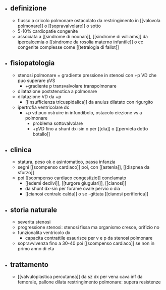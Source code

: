 - ## definizione
	- flusso a cricolo polmonare ostacolato da restringimento in [[valovola polmonare]] o [[sopravalvolare]] o sotto
	- 5-10% cardiopatie congenite
	- associata a [[sindrome di noonan]], [[sindrome di williams]] da ipercalcemia o [[sindrome da rosolia materno infantile]] o cc congenite complesse come [[tetralogia di fallot]]
- ## fisiopatologia
	- stenosi polmonare = gradiente pressione in stenosi con +p VD che puo superare pVS
		- +gradiente p transvalvolare transpolmonare
	- dilatazione poststenotica a polmonare
	- dilatazione VD da +p
		- [[insufficienza tricuspidalica]] da anulus dilatato con rigurgito
	- ipertrofia ventricolare dx
		- +p vd puo ostruire in infundibolo, ostacolo eiezione vs a polmonare
			- problema sottovalvolare
			- +pVD fino a shunt dx-sin o per [[dia]] o [[pervieta dotto botallo]]
- ## clinica
	- statura, peso ok e asintomatico, passa infanzia
	- segni [[scompenso cardiaco]] poi, con [[astenia]], [[dispnea da sforzo]]
	- poi [[scompenso cardiaco congestizio]] conclamato
		- [[edemi declivi]], [[turgore giugulari]], [[cianosi]]
		- da shunt dx-sin per forame ovale pervio o dia
		- [[cianosi centrale calda]] o se -gittata [[cianosi perifierica]]
- ## storia naturale
	- severita stenosi
	- progressione stenosi: stenosi fissa ma organismo cresce, orifizio no
	- funzionalita ventricolo dx
		- capacita contrattile esaurisce per v e p da stenosi polmonare
	- sopravvivenza fino a 30-40 poi [[scompenso cardiaco]] se non in primo anno di eta
- ## trattamento
	- [[valvuloplastica percutanea]] da sz dx per vena cava inf da femorale, pallone dilata restringimento polmonare: supera resistenze